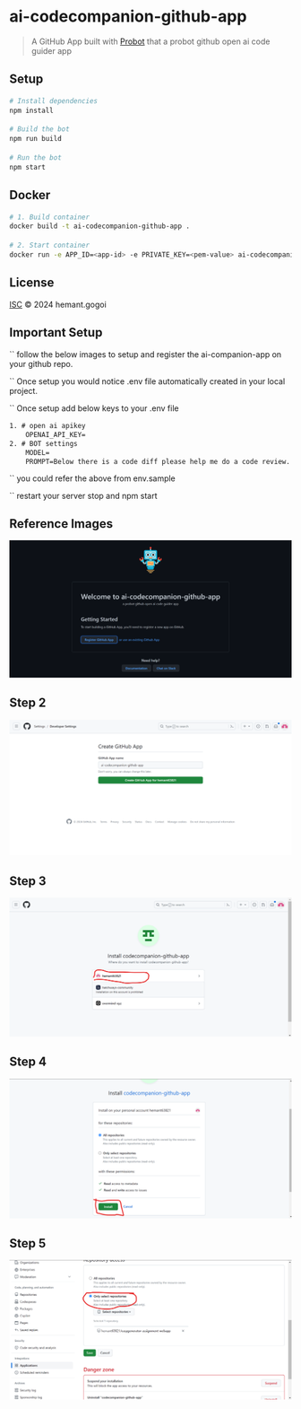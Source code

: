 # ai-codecompanion-github-app

> A GitHub App built with [Probot](https://github.com/probot/probot) that a probot github open ai code guider app

## Setup

```sh
# Install dependencies
npm install

# Build the bot
npm run build

# Run the bot
npm start
```

## Docker

```sh
# 1. Build container
docker build -t ai-codecompanion-github-app .

# 2. Start container
docker run -e APP_ID=<app-id> -e PRIVATE_KEY=<pem-value> ai-codecompanion-github-app
```

## License

[ISC](LICENSE) © 2024 hemant.gogoi

## Important Setup

`` follow the below images to setup and register the ai-companion-app on your github repo.

`` Once setup you would notice .env file automatically created in your local project.

`` Once setup add below keys to your .env file

    1. # open ai apikey
        OPENAI_API_KEY=
    2. # BOT settings
        MODEL=
        PROMPT=Below there is a code diff please help me do a code review.

`` you could refer the above from env.sample

`` restart your server stop and npm start

## Reference Images

![Alt text](image.png)

## Step 2

![Alt text](image-1.png)

## Step 3

![Alt text](image-2.png)

## Step 4

![Alt text](image-3.png)

## Step 5

![Alt text](image-4.png)
